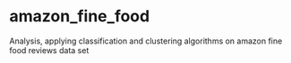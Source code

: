# amazon_fine_food
Analysis, applying classification and clustering algorithms on amazon fine food reviews data set 
